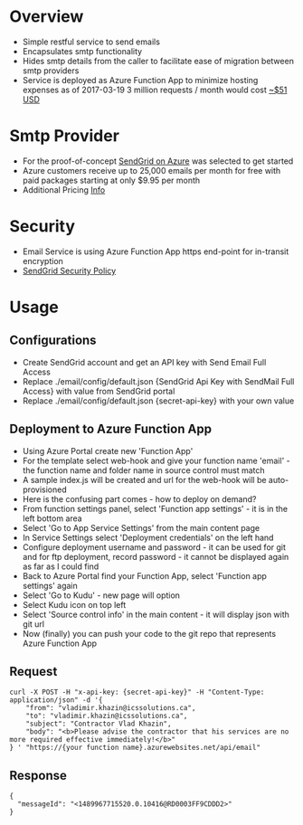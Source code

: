 # Overview #

* Simple restful service to send emails
* Encapsulates smtp functionality
* Hides smtp details from the caller to facilitate ease of migration between smtp providers
* Service is deployed as Azure Function App to minimize hosting expenses as of 2017-03-19 3 million requests / month would cost [~$51 USD](https://azure.microsoft.com/en-ca/pricing/details/functions/)

# Smtp Provider #

* For the proof-of-concept [SendGrid on Azure](https://sendgrid.com/partners/azure/) was selected to get started
* Azure customers receive up to 25,000 emails per month for free with paid packages starting at only $9.95 per month
* Additional Pricing [Info](https://sendgrid.com/pricing/)

# Security #

* Email Service is using Azure Function App https end-point for in-transit encryption
* [SendGrid Security Policy](https://sendgrid.com/policies/security/)

# Usage #

## Configurations ##
* Create SendGrid account and get an API key with Send Email Full Access
* Replace ./email/config/default.json {SendGrid Api Key with SendMail Full Access} with value from SendGrid portal
* Replace ./email/config/default.json {secret-api-key} with your own value

## Deployment to Azure Function App ##
* Using Azure Portal create new 'Function App'
* For the template select web-hook and give your function name 'email' - the function name and folder name in source control must match
* A sample index.js will be created and url for the web-hook will be auto-provisioned
* Here is the confusing part comes - how to deploy on demand?
* From function settings panel, select 'Function app settings' - it is in the left bottom area
* Select 'Go to App Service Settings' from the main content page
* In Service Settings select 'Deployment credentials' on the left hand
* Configure deployment username and password - it can be used for git and for ftp deployment, record password - it cannot be displayed again as far as I could find
* Back to Azure Portal find your Function App, select 'Function app settings' again
* Select 'Go to Kudu' - new page will option
* Select Kudu icon on top left
* Select 'Source control info' in the main content - it will display json with git url
* Now (finally) you can push your code to the git repo that represents Azure Function App

## Request ##
```
curl -X POST -H "x-api-key: {secret-api-key}" -H "Content-Type: application/json" -d '{
    "from": "vladimir.khazin@icssolutions.ca",
    "to": "vladimir.khazin@icssolutions.ca",
    "subject": "Contractor Vlad Khazin",
    "body": "<b>Please advise the contractor that his services are no more required effective immediately!</b>"
} ' "https://{your function name}.azurewebsites.net/api/email"
```

## Response ##
```
{
  "messageId": "<1489967715520.0.10416@RD0003FF9CDDD2>"
}
```